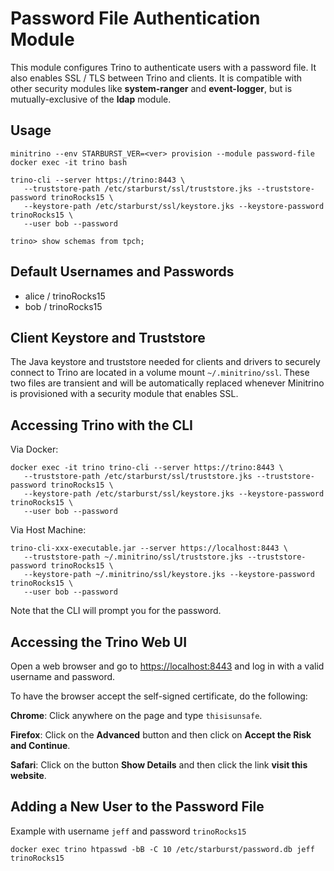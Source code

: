 # Password File Authentication Module

This module configures Trino to authenticate users with a password file. It also
enables SSL / TLS between Trino and clients. It is compatible with other
security modules like **system-ranger** and **event-logger**, but is
mutually-exclusive of the **ldap** module.

## Usage

    minitrino --env STARBURST_VER=<ver> provision --module password-file
    docker exec -it trino bash 

    trino-cli --server https://trino:8443 \
       --truststore-path /etc/starburst/ssl/truststore.jks --truststore-password trinoRocks15 \
       --keystore-path /etc/starburst/ssl/keystore.jks --keystore-password trinoRocks15 \
       --user bob --password
       
    trino> show schemas from tpch;

## Default Usernames and Passwords

- alice / trinoRocks15
- bob / trinoRocks15

## Client Keystore and Truststore

The Java keystore and truststore needed for clients and drivers to securely
connect to Trino are located in a volume mount `~/.minitrino/ssl`. These two
files are transient and will be automatically replaced whenever Minitrino is
provisioned with a security module that enables SSL.

## Accessing Trino with the CLI

Via Docker:

    docker exec -it trino trino-cli --server https://trino:8443 \
       --truststore-path /etc/starburst/ssl/truststore.jks --truststore-password trinoRocks15 \
       --keystore-path /etc/starburst/ssl/keystore.jks --keystore-password trinoRocks15 \
       --user bob --password

Via Host Machine:

    trino-cli-xxx-executable.jar --server https://localhost:8443 \
       --truststore-path ~/.minitrino/ssl/truststore.jks --truststore-password trinoRocks15 \
       --keystore-path ~/.minitrino/ssl/keystore.jks --keystore-password trinoRocks15 \
       --user bob --password

Note that the CLI will prompt you for the password.

## Accessing the Trino Web UI

Open a web browser and go to <https://localhost:8443> and log in with a valid
username and password.

To have the browser accept the self-signed certificate, do the following:

**Chrome**: Click anywhere on the page and type `thisisunsafe`.

**Firefox**: Click on the **Advanced** button and then click on **Accept the
Risk and Continue**.

**Safari**: Click on the button **Show Details** and then click the link **visit
this website**.

## Adding a New User to the Password File

Example with username `jeff` and password `trinoRocks15`

    docker exec trino htpasswd -bB -C 10 /etc/starburst/password.db jeff trinoRocks15
